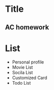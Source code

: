 # Title
  ## AC homework
  
  
# List

  + Personal profile
  + Movie List
  + Socila List
  + Customized Card
  + Todo List
